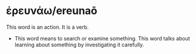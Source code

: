# ἐρευνάω/ereunaō
This word is an action. It is a verb.

* This word means to search or examine something. This word talks about learning about something by investigating it carefully.
